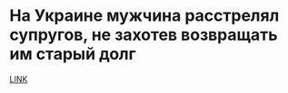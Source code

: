 # На Украине мужчина расстрелял супругов, не захотев возвращать им старый долг 



[LINK](https://varlamov.ru/3288945.html)